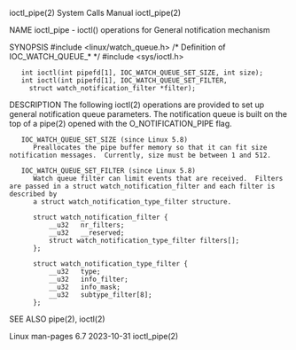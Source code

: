 ioctl_pipe(2)							      System Calls Manual							 ioctl_pipe(2)

NAME
       ioctl_pipe - ioctl() operations for General notification mechanism

SYNOPSIS
       #include <linux/watch_queue.h>  /* Definition of IOC_WATCH_QUEUE_* */
       #include <sys/ioctl.h>

       int ioctl(int pipefd[1], IOC_WATCH_QUEUE_SET_SIZE, int size);
       int ioctl(int pipefd[1], IOC_WATCH_QUEUE_SET_FILTER,
		 struct watch_notification_filter *filter);

DESCRIPTION
       The  following  ioctl(2)	 operations  are  provided  to	set up general notification queue parameters.  The notification queue is built on the top of a
       pipe(2) opened with the O_NOTIFICATION_PIPE flag.

       IOC_WATCH_QUEUE_SET_SIZE (since Linux 5.8)
	      Preallocates the pipe buffer memory so that it can fit size notification messages.  Currently, size must be between 1 and 512.

       IOC_WATCH_QUEUE_SET_FILTER (since Linux 5.8)
	      Watch queue filter can limit events that are received.  Filters are passed in a struct watch_notification_filter and each filter is described by
	      a struct watch_notification_type_filter structure.

		  struct watch_notification_filter {
			  __u32	  nr_filters;
			  __u32	  __reserved;
			  struct watch_notification_type_filter filters[];
		  };

		  struct watch_notification_type_filter {
			  __u32	  type;
			  __u32	  info_filter;
			  __u32	  info_mask;
			  __u32	  subtype_filter[8];
		  };

SEE ALSO
       pipe(2), ioctl(2)

Linux man-pages 6.7							  2023-10-31								 ioctl_pipe(2)
